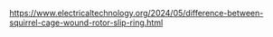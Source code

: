 https://www.electricaltechnology.org/2024/05/difference-between-squirrel-cage-wound-rotor-slip-ring.html
